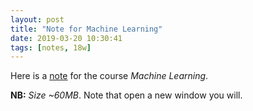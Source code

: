 ```yaml
---
layout: post
title: "Note for Machine Learning"
date: 2019-03-20 10:30:41
tags: [notes, 18w]
---
```


Here is a <a href="https://yuliwu.github.io/cloud/mlnote/mlnote.pdf" target="_blank">note</a> for the course _Machine Learning_.

**NB:** *Size ~60MB*. Note that open a new window you will.


